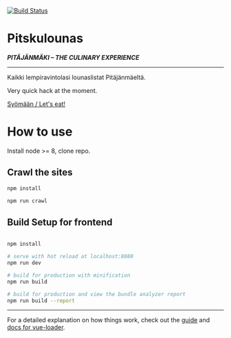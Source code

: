 [![Build Status](https://travis-ci.org/sirtawast/pitskulounas.svg?branch=master)](https://travis-ci.org/sirtawast/pitskulounas)

# Pitskulounas

_**PITÄJÄNMÄKI – THE CULINARY EXPERIENCE**_

---

Kaikki lempiravintolasi lounaslistat Pitäjänmäeltä.

Very quick hack at the moment.

[Syömään / Let's eat!](https://sirtawast.github.io/pitskulounas)

# How to use

Install node >= 8, clone repo.

## Crawl the sites

``` bash
npm install

npm run crawl
```

## Build Setup for frontend

``` bash

npm install

# serve with hot reload at localhost:8080
npm run dev

# build for production with minification
npm run build

# build for production and view the bundle analyzer report
npm run build --report
```

---

For a detailed explanation on how things work, check out the [guide](http://vuejs-templates.github.io/webpack/) and [docs for vue-loader](http://vuejs.github.io/vue-loader).
